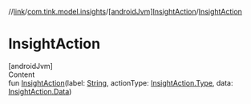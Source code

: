 //[link](../../index.md)/[com.tink.model.insights](../index.md)/[[androidJvm]InsightAction](index.md)/[InsightAction](-insight-action.md)



# InsightAction  
[androidJvm]  
Content  
fun [InsightAction](-insight-action.md)(label: [String](https://kotlinlang.org/api/latest/jvm/stdlib/kotlin/-string/index.html), actionType: [InsightAction.Type](-type/index.md), data: [InsightAction.Data](-data/index.md))  



